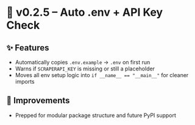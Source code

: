 # 🚀 v0.2.5 – Auto .env + API Key Check

## ✨ Features

- Automatically copies `.env.example` → `.env` on first run
- Warns if `SCRAPERAPI_KEY` is missing or still a placeholder
- Moves all env setup logic into `if __name__ == "__main__"` for cleaner imports

## 🔧 Improvements

- Prepped for modular package structure and future PyPI support
